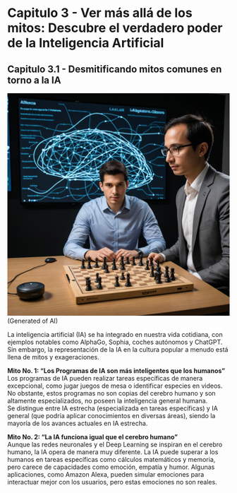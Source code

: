 # Capitulo 3 - Ver más allá de los mitos: Descubre el verdadero poder de la Inteligencia Artificial

## Capitulo 3.1 - Desmitificando mitos comunes en torno a la IA

![An image](./img/IMG-12.png) (Generated of AI)


  
La inteligencia artificial (IA) se ha integrado en nuestra vida cotidiana, con ejemplos notables como AlphaGo, Sophia, coches autónomos y ChatGPT. Sin embargo, la representación de la IA en la cultura popular a menudo está llena de mitos y exageraciones.

**Mito No. 1: “Los Programas de IA son más inteligentes que los humanos”**  
Los programas de IA pueden realizar tareas específicas de manera excepcional, como jugar juegos de mesa o identificar especies en videos.  
No obstante, estos programas no son copias del cerebro humano y son altamente especializados, no poseen la inteligencia general humana.  
Se distingue entre IA estrecha (especializada en tareas específicas) y IA general (que podría aplicar conocimientos en diversas áreas), siendo la mayoría de los avances actuales en IA estrecha.

**Mito No. 2: “La IA funciona igual que el cerebro humano”**  
Aunque las redes neuronales y el Deep Learning se inspiran en el cerebro humano, la IA opera de manera muy diferente.
La IA puede superar a los humanos en tareas específicas como cálculos matemáticos y memoria, pero carece de capacidades como emoción, empatía y humor.
Algunas aplicaciones, como Amazon Alexa, pueden simular emociones para interactuar mejor con los usuarios, pero estas emociones no son reales.  


